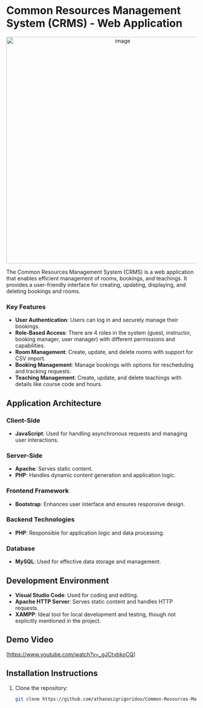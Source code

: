 # Common Resources Management System (CRMS) - Web Application

<div align="center">
    <img src="https://github.com/user-attachments/assets/34490f84-6c5d-40c6-bc8a-bef7758411ed" alt="image" width="600">
</div>



The Common Resources Management System (CRMS) is a web application that enables efficient management of rooms, bookings, and teachings. It provides a user-friendly interface for creating, updating, displaying, and deleting bookings and rooms.

### Key Features

- **User Authentication**: Users can log in and securely manage their bookings.
- **Role-Based Access**: There are 4 roles in the system (guest, instructor, booking manager, user manager) with different permissions and capabilities.
- **Room Management**: Create, update, and delete rooms with support for CSV import.
- **Booking Management**: Manage bookings with options for rescheduling and tracking requests.
- **Teaching Management**: Create, update, and delete teachings with details like course code and hours.

## Application Architecture

### Client-Side
- **JavaScript**: Used for handling asynchronous requests and managing user interactions.

### Server-Side
- **Apache**: Serves static content.
- **PHP**: Handles dynamic content generation and application logic.

### Frontend Framework
- **Bootstrap**: Enhances user interface and ensures responsive design.

### Backend Technologies
- **PHP**: Responsible for application logic and data processing.

### Database
- **MySQL**: Used for effective data storage and management.

## Development Environment
- **Visual Studio Code**: Used for coding and editing.
- **Apache HTTP Server**: Serves static content and handles HTTP requests.
- **XAMPP**: Ideal tool for local development and testing, though not explicitly mentioned in the project.

## Demo Video
[https://www.youtube.com/watch?v=_gJCtvbkoCQ]

## Installation Instructions

1. Clone the repository:
   ```bash
   git clone https://github.com/athanasigrigoridou/Common-Resources-Management-System---Web-Application.git
